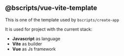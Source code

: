 ## @bscripts/vue-vite-template

This is one of the template used by `bscripts/create-app`

It is used for project with the current stack:

- **Javascript** as language
- **Vite** as builder
- **Vue** as Js framework
